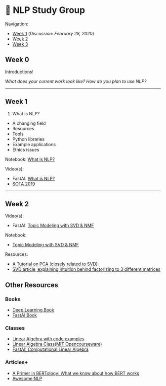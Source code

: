 # 📓 NLP Study Group 

Navigation:

- [Week 1](#Week_1) (_Discussion: February 28, 2020_)
- [Week 2](#Week_2)
- [Week 3](#Week_3)

## **Week 0**

Introductions! 

_What does your current work look like? How do you plan to use NLP?_

--------
## **Week 1** 

1. What is NLP?

- A changing field
- Resources
- Tools
- Python libraries
- Example applications
- Ethics issues

Notebook: [What is NLP?](https://github.com/fastai/course-nlp/blob/master/1-what-is-nlp.ipynb)

Video(s):
- FastAI: [What is NLP?](https://www.youtube.com/watch?v=cce8ntxP_XI&list=PLtmWHNX-gukKocXQOkQjuVxglSDYWsSh9&index=2&t=0s)
- [SOTA 2019](https://www.youtube.com/watch?v=YxMW0w7ojek&feature=emb_logo) 


--------
## **Week 2** 

Video(s):
- FastAI: [Topic Modeling with SVD & NMF](https://www.youtube.com/watch?v=tG3pUwmGjsc&list=PLtmWHNX-gukKocXQOkQjuVxglSDYWsSh9&index=2)

Notebook: 
- [Topic Modeling with SVD & NMF](https://github.com/fastai/course-nlp/blob/master/2-svd-nmf-topic-modeling.ipynb)

Resources:
- [A Tutorial on PCA (closely related to SVD)](https://arxiv.org/pdf/1404.1100.pdf)
- [SVD article, explaining intuition behind factorizing to 3 different matrices](https://towardsdatascience.com/svd-8c2f72e264f)

## **Other Resources**

### **Books**
- [Deep Learning Book](https://www.deeplearningbook.org/)
- [FastAI Book](https://github.com/fastai/fastbook)

### **Classes** 
- [Linear Algebra with code examples](https://hadrienj.github.io/tags/#linear-algebra)
- [Linear Algebra Class(MIT Opencourseware)](https://ocw.mit.edu/courses/mathematics/18-06-linear-algebra-spring-2010/video-lectures/)
- [FastAI: Computational Linear Algebra](https://github.com/fastai/numerical-linear-algebra/blob/master/README.md)

### **Articles+**
- [A Primer in BERTology: What we know about how BERT works](https://arxiv.org/abs/2002.12327)
- [Awesome NLP](https://github.com/keon/awesome-nlp)
